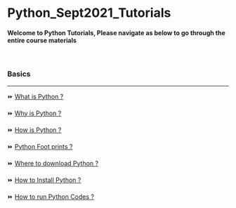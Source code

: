 # Python_Sept2021_Tutorials

#### Welcome to Python Tutorials, Please navigate as below to go through the entire course materials

&nbsp;

### Basics

---

:fast_forward: [What is Python ?](/Basics/1_what_is.md)

:fast_forward: [Why is Python ?](/Basics/2_why_is.md)

:fast_forward: [How is Python ?](/Basics/3_how_is.md)

:fast_forward: [Python Foot prints ?](/Basics/4_footprints.md)

:fast_forward: [Where to download Python ?](/Basics/5_where_to.md)

:fast_forward: [How to Install Python ?](/Basics/6_install.md)

:fast_forward: [How to run Python Codes ?](/Basics/7_how_to_run.md)
